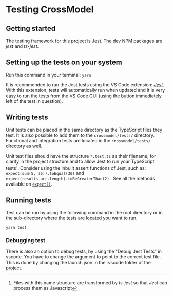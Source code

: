 # Testing CrossModel

## Getting started

The testing framework for this project is Jest. The dev NPM packages are _jest_ and _ts-jest_.

## Setting up the tests on your system

Run this command in your terminal: `yarn`

It is recommended to run the Jest tests using the VS Code extension: [_Jest_](https://marketplace.visualstudio.com/items?itemName=Orta.vscode-jest). With this extension, tests will automatically run when updated and it is very easy to run the tests from the VS Code GUI (using the button immediately left of the test in question).

## Writing tests

Unit tests can be placed in the same directory as the TypeScript files they test. It is also possible to add them to the `crossmodel/tests/` directory. Functional and integration tests are located in the `crossmodel/tests/` directory as well.

Unit test files should have the structure `*.test.ts` as their filename, for clarity in the project structure and to allow Jest to run your TypeScript tests[^1]. Consider using the inbuilt assert functions of Jest, such as:  
`expect(sum(5, 25)).toEqual(30)` and `expect(results_arr.length).toBeGreaterThan(2)` . See all the methods available on [`expect()`](https://jestjs.io/docs/expect).

[^1]: Files with this name structure are transformed by _ts-jest_ so that _Jest_ can process them as Javascript

## Running tests

Test can be run by using the following command in the root directory or in the sub-directory where the tests are located you want to run.

    yarn test

### Debugging test

There is also an option to debug tests, by using the "Debug Jest Tests" in vscode. You have to change the argument to point to the correct test file. This is done by changing the launch.json in the .vscode folder of the project.
